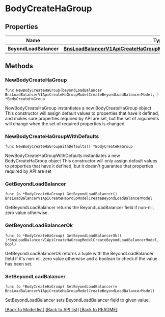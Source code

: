 # BodyCreateHaGroup

## Properties

Name | Type | Description | Notes
------------ | ------------- | ------------- | -------------
**BeyondLoadBalancer** | [**BnsLoadBalancerV1ApiCreateHaGroupModelCreateBeyondLoadBalancerModel**](BnsLoadBalancerV1ApiCreateHaGroupModelCreateBeyondLoadBalancerModel.md) |  | 

## Methods

### NewBodyCreateHaGroup

`func NewBodyCreateHaGroup(beyondLoadBalancer BnsLoadBalancerV1ApiCreateHaGroupModelCreateBeyondLoadBalancerModel, ) *BodyCreateHaGroup`

NewBodyCreateHaGroup instantiates a new BodyCreateHaGroup object
This constructor will assign default values to properties that have it defined,
and makes sure properties required by API are set, but the set of arguments
will change when the set of required properties is changed

### NewBodyCreateHaGroupWithDefaults

`func NewBodyCreateHaGroupWithDefaults() *BodyCreateHaGroup`

NewBodyCreateHaGroupWithDefaults instantiates a new BodyCreateHaGroup object
This constructor will only assign default values to properties that have it defined,
but it doesn't guarantee that properties required by API are set

### GetBeyondLoadBalancer

`func (o *BodyCreateHaGroup) GetBeyondLoadBalancer() BnsLoadBalancerV1ApiCreateHaGroupModelCreateBeyondLoadBalancerModel`

GetBeyondLoadBalancer returns the BeyondLoadBalancer field if non-nil, zero value otherwise.

### GetBeyondLoadBalancerOk

`func (o *BodyCreateHaGroup) GetBeyondLoadBalancerOk() (*BnsLoadBalancerV1ApiCreateHaGroupModelCreateBeyondLoadBalancerModel, bool)`

GetBeyondLoadBalancerOk returns a tuple with the BeyondLoadBalancer field if it's non-nil, zero value otherwise
and a boolean to check if the value has been set.

### SetBeyondLoadBalancer

`func (o *BodyCreateHaGroup) SetBeyondLoadBalancer(v BnsLoadBalancerV1ApiCreateHaGroupModelCreateBeyondLoadBalancerModel)`

SetBeyondLoadBalancer sets BeyondLoadBalancer field to given value.



[[Back to Model list]](../README.md#documentation-for-models) [[Back to API list]](../README.md#documentation-for-api-endpoints) [[Back to README]](../README.md)


